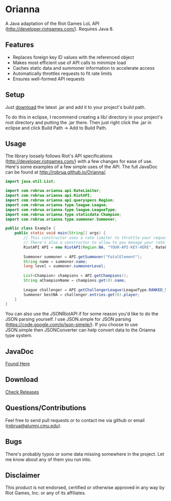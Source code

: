 # Orianna

A Java adaptation of the Riot Games LoL API (http://developer.riotgames.com/). Requires Java 8.

## Features

- Replaces foreign key ID values with the referenced object
- Makes most efficient use of API calls to minimize load
- Caches static data and summoner information to accelerate access
- Automatically throttles requests to fit rate limits
- Ensures well-formed API requests
 
## Setup

Just [download](https://github.com/robrua/Orianna/releases) the latest .jar and add it to your project's build path.
 
To do this in eclipse, I recommend creating a lib/ directory in your project's root directory and putting the .jar there. Then just right click the .jar in eclipse and click Build Path -> Add to Build Path.
 
## Usage

The library loosely follows Riot's API specifications (http://developer.riotgames.com/) with a few changes for ease of use.
Here's some examples of a few simple uses of the API. The full JavaDoc can be found at http://robrua.github.io/Orianna/.
 

```java
import java.util.List;

import com.robrua.orianna.api.RateLimiter;
import com.robrua.orianna.api.RiotAPI;
import com.robrua.orianna.api.queryspecs.Region;
import com.robrua.orianna.type.league.League;
import com.robrua.orianna.type.league.LeagueType;
import com.robrua.orianna.type.staticdata.Champion;
import com.robrua.orianna.type.summoner.Summoner;

public class Example {
    public static void main(String[] args) {
        // This constructor uses a rate limiter to throttle your requests automatically so you don't exceed your limit.
        // There's also a constructor to allow to you manage your rate limit yourself, but I recommend using this one.
        RiotAPI API = new RiotAPI(Region.NA, "YOUR-API-KEY-HERE", RateLimiter.defaultDevelopmentRateLimiter());
        
        Summoner summoner = API.getSummoner("FatalElement");
        String name = summoner.name;
        long level = summoner.summonerLevel;
        
        List<Champion> champions = API.getChampions();
        String aChampionName = champions.get(0).name;
        
        League challenger = API.getChallengerLeague(LeagueType.RANKED_SOLO_5x5);
        Summoner bestNA = challenger.entries.get(0).player;
    }
}
```

You can also use the JSONRiotAPI if for some reason you'd like to do the JSON parsing yourself. I use JSON.simple for JSON parsing (https://code.google.com/p/json-simple/).
If you choose to use JSON.simple then JSONConverter can help convert data to the Orianna type system.

## JavaDoc
[Found Here](http://robrua.github.io/Orianna/)

## Download
[Check Releases](https://github.com/robrua/Orianna/releases)

## Questions/Contributions
Feel free to send pull requests or to contact me via github or email (robrua@alumni.cmu.edu).

## Bugs
There's probably typos or some data missing somewhere in the project. Let me know about any of them you run into.

## Disclaimer
This product is not endorsed, certified or otherwise approved in any way by Riot Games, Inc. or any of its affiliates.